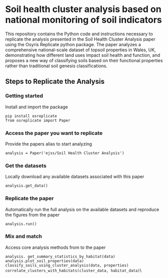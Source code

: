# Soil health cluster analysis based on national monitoring of soil indicators
This repository contains the Python code and instructions necessary to replicate the analysis presented in the Soil Health Cluster Analysis paper using the Osyris Replicate python package. The paper analyzes a comprehensive national-scale dataset of topsoil properties in Wales, UK, demonstrating how different land uses impact soil health and function, and proposes a new way of classifying soils based on their functional properties rather than traditional soil genesis classifications. 

## Steps to Replicate the Analysis

### Getting started
Install and import the package

`pip install osreplicate`\
`from osreplicate import Paper`

### Access the paper you want to replicate
Provide the papers alias to start analyzing

`analysis = Paper('ejss/Soil Health Cluster Analysis')`

### Get the datasets
Locally download any available datasets associated with this paper

`analysis.get_data()`

### Replicate the paper
Automatically run the full analysis on the available datasets and reproduce the figures from the paper

`analysis.run()`

### Mix and match      
Access core analysis methods from to the paper

`analysis. get_summary_statistics_by_habitat(data)`\
`analysis.plot_soil_properties(data)`\
`classify_soils_using_cluster_analysis(data, properties)`\
`correlate_clusters_with_habitats(cluster_data, habitat_data)`\
